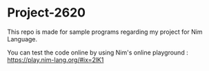 # Project-2620
This repo is made for sample programs regarding my project for Nim Language.


You can test the code online by using Nim's online playground : https://play.nim-lang.org/#ix=2lK1
